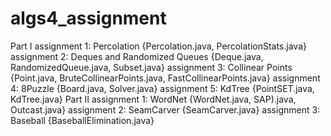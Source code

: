 # algs4_assignment
Part I
assignment 1: Percolation {Percolation.java, PercolationStats.java}
assignment 2: Deques and Randomized Queues {Deque.java, RandomizedQueue.java, Subset.java}
assignment 3: Collinear Points {Point.java, BruteCollinearPoints.java, FastCollinearPoints.java}
assignment 4: 8Puzzle {Board.java, Solver.java}
assignment 5: KdTree {PointSET.java, KdTree.java}
Part II
assignment 1: WordNet {WordNet.java, SAP).java, Outcast.java}
assignment 2: SeamCarver {SeamCarver.java}
assignment 3: Baseball {BaseballElimination.java}

